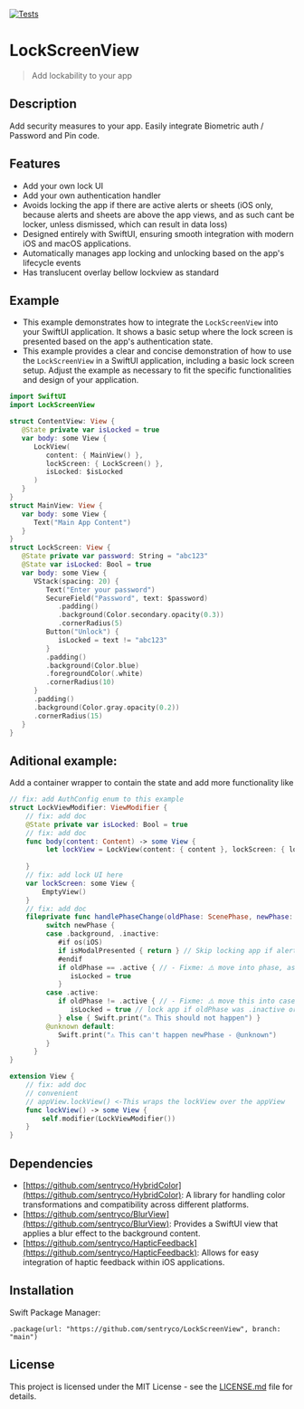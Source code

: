 [![Tests](https://github.com/sentryco/LockScreenView/actions/workflows/Tests.yml/badge.svg)](https://github.com/sentryco/LockScreenView/actions/workflows/Tests.yml)

# LockScreenView

> Add lockability to your app

## Description 

Add security measures to your app. Easily integrate Biometric auth / Password and Pin code. 

## Features

- Add your own lock UI 
- Add your own authentication handler 
- Avoids locking the app if there are active alerts or sheets (iOS only, because alerts and sheets are above the app views, and as such cant be locker, unless dismissed, which can result in data loss)
- Designed entirely with SwiftUI, ensuring smooth integration with modern iOS and macOS applications.
- Automatically manages app locking and unlocking based on the app's lifecycle events
- Has translucent overlay bellow lockview as standard

## Example

- This example demonstrates how to integrate the `LockScreenView` into your SwiftUI application. It shows a basic setup where the lock screen is presented based on the app's authentication state.
- This example provides a clear and concise demonstration of how to use the `LockScreenView` in a SwiftUI application, including a basic lock screen setup. Adjust the example as necessary to fit the specific functionalities and design of your application.

```swift
import SwiftUI
import LockScreenView

struct ContentView: View {
   @State private var isLocked = true
   var body: some View {
      LockView(
         content: { MainView() },
         lockScreen: { LockScreen() },
         isLocked: $isLocked
      )
   }
}
struct MainView: View {
   var body: some View {
      Text("Main App Content")
   }
}
struct LockScreen: View {
   @State private var password: String = "abc123"
   @State var isLocked: Bool = true
   var body: some View {
      VStack(spacing: 20) {
         Text("Enter your password")
         SecureField("Password", text: $password)
            .padding()
            .background(Color.secondary.opacity(0.3))
            .cornerRadius(5)
         Button("Unlock") {
            isLocked = text != "abc123"
         }
         .padding()
         .background(Color.blue)
         .foregroundColor(.white)
         .cornerRadius(10)
      }
      .padding()
      .background(Color.gray.opacity(0.2))
      .cornerRadius(15)
   }
}
```

## Aditional example:

Add a container wrapper to contain the state and add more functionality like 

```swift
// fix: add AuthConfig enum to this example
struct LockViewModifier: ViewModifier {
    // fix: add doc
    @State private var isLocked: Bool = true
    // fix: add doc
    func body(content: Content) -> some View {
         let lockView = LockView(content: { content }, lockScreen: { lockScreen }, isLocked: isLocked, onPhaseChange: handlePhaseChange)
        
    }
    // fix: add lock UI here
    var lockScreen: some View {
        EmptyView()
    }
    // fix: add doc
    fileprivate func handlePhaseChange(oldPhase: ScenePhase, newPhase: ScenePhase) {
         switch newPhase {
         case .background, .inactive:
            #if os(iOS)
            if isModalPresented { return } // Skip locking app if alert or sheet is active (only for IOS, macOS doesn't have autolock yet)
            #endif
            if oldPhase == .active { // - Fixme: ⚠️️ move into phase, ask copilot
               isLocked = true
            }
         case .active:
            if oldPhase != .active { // - Fixme: ⚠️️ move this into case?, ask copilot
               isLocked = true // lock app if oldPhase was .inactive or .background, and new phase is .active
            } else { Swift.print("⚠️️ This should not happen") }
         @unknown default:
            Swift.print("⚠️️ This can't happen newPhase - @unknown")
         }
      }  
}

extension View {
    // fix: add doc
    // convenient
    // appView.lockView() <-This wraps the lockView over the appView
    func lockView() -> some View {
        self.modifier(LockViewModifier())
    }
}
```


## Dependencies

- [https://github.com/sentryco/HybridColor](https://github.com/sentryco/HybridColor): A library for handling color transformations and compatibility across different platforms.
- [https://github.com/sentryco/BlurView](https://github.com/sentryco/BlurView): Provides a SwiftUI view that applies a blur effect to the background content.
- [https://github.com/sentryco/HapticFeedback](https://github.com/sentryco/HapticFeedback): Allows for easy integration of haptic feedback within iOS applications.

## Installation

Swift Package Manager:
```
.package(url: "https://github.com/sentryco/LockScreenView", branch: "main")
```

## License

This project is licensed under the MIT License - see the [LICENSE.md](LICENSE.md) file for details.
